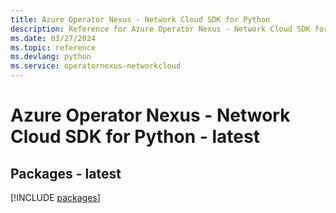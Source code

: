 ```yaml
---
title: Azure Operator Nexus - Network Cloud SDK for Python
description: Reference for Azure Operator Nexus - Network Cloud SDK for Python
ms.date: 03/27/2024
ms.topic: reference
ms.devlang: python
ms.service: operatornexus-networkcloud
---
```

# Azure Operator Nexus - Network Cloud SDK for Python - latest
## Packages - latest
[!INCLUDE [packages](operator-nexus---network-cloud-index.md)]